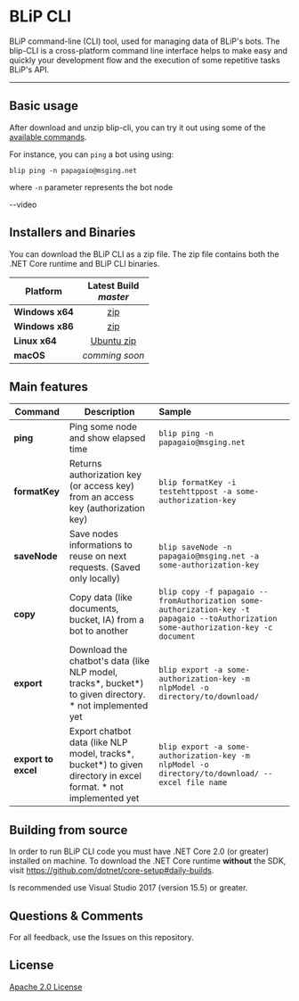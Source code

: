 # BLiP CLI

BLiP command-line (CLI) tool, used for managing data of BLiP's bots. The blip-CLI is a cross-platform command line interface helps to make easy and quickly your development flow and the execution of some repetitive tasks BLiP's API.

---

Basic usage
-----------

After download and unzip blip-cli, you can try it out using some of the [available commands](#main-features).

For instance, you can `ping` a bot using using:

`blip ping -n papagaio@msging.net`

where `-n` parameter represents the bot node

--video

Installers and Binaries
-----------------------

You can download the BLiP CLI as a zip file. The zip file contains both the .NET Core runtime and BLiP CLI binaries.

| Platform | Latest Build <br>*master*<br> |
| -------- | :----------------------------: |
| **Windows x64** | [zip](https://github.com/takenet/blip-CLI/releases/tag/0.0.1) |
| **Windows x86** | [zip](https://github.com/takenet/blip-CLI/releases/tag/0.0.1) |
| **Linux x64** | [Ubuntu zip](https://github.com/takenet/blip-CLI/releases/tag/0.0.1) |
| **macOS** | *comming soon* |


Main features
-------------
| Command | Description | Sample |
| -------- | -------- | :---------------------------- |
| **ping** | Ping some node and show elapsed time | `blip ping -n papagaio@msging.net` |
| **formatKey** | Returns authorization key (or access key) from an access key (authorization key)  | `blip formatKey -i testehttppost -a some-authorization-key` |
| **saveNode** | Save nodes informations to reuse on next requests. (Saved only locally) | `blip saveNode -n papagaio@msging.net -a some-authorization-key` |
| **copy**   | Copy data (like documents, bucket, IA) from a bot to another | `blip copy -f papagaio --fromAuthorization some-authorization-key -t papagaio --toAuthorization some-authorization-key -c document` |
| **export**   | Download the chatbot's data (like NLP model, tracks*, bucket*) to given directory. * not implemented yet| `blip export -a some-authorization-key -m nlpModel -o directory/to/download/` |
| **export to excel** | Export chatbot data (like NLP model, tracks*, bucket*) to given directory in excel format. * not implemented yet| `blip export -a some-authorization-key -m nlpModel -o directory/to/download/ --excel file name ` |
Building from source
--------------------

In order to run BLiP CLI code you must have .NET Core 2.0 (or greater) installed on machine. To download the .NET Core runtime **without** the SDK, visit https://github.com/dotnet/core-setup#daily-builds.

Is recommended use Visual Studio 2017 (version 15.5) or greater.

Questions & Comments
--------------------

For all feedback, use the Issues on this repository.

License
-------
[Apache 2.0 License](https://github.com/takenet/blip-sdk-csharp/blob/master/LICENSE)

